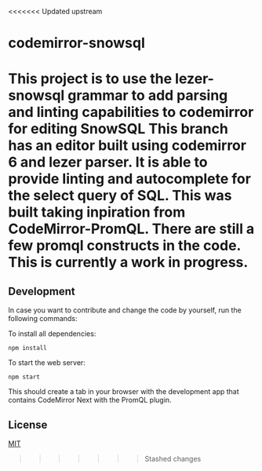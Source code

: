 <<<<<<< Updated upstream
# codemirror-snowsql
This project is to use the lezer-snowsql grammar to add parsing and linting capabilities to codemirror for editing SnowSQL
This branch has an editor built using codemirror 6 and lezer parser. It is able to provide linting and autocomplete for the select query of SQL. This was built taking inpiration from CodeMirror-PromQL. There are still a few promql constructs in the code. This is currently a work in progress. 
=======

## Development

In case you want to contribute and change the code by yourself, run the following commands:

To install all dependencies:

```
npm install
```

To start the web server:

```
npm start
```

This should create a tab in your browser with the development app that contains CodeMirror Next with the PromQL plugin.
## License

[MIT](./LICENSE)
>>>>>>> Stashed changes
